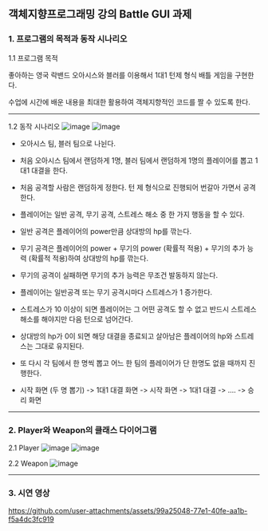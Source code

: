 ## 객체지향프로그래밍 강의 Battle GUI 과제
### 1. 프로그램의 목적과 동작 시나리오
1.1 프로그램 목적
      
  좋아하는 영국 락밴드 오아시스와 블러를 이용해서 1대1 턴제 형식 배틀 게임을 구현한다.
    
  수업에 시간에 배운 내용을 최대한 활용하여 객체지향적인 코드를 짤 수 있도록 한다. 

---

1.2 동작 시나리오
   ![image](https://github.com/user-attachments/assets/0205001d-d67e-4879-b81e-21c2c9cbd4f7)
   ![image](https://github.com/user-attachments/assets/7ea9b254-c52d-4e88-8e8c-1513096cba83)

  - 오아시스 팀, 블러 팀으로 나뉜다.
    
  - 처음 오아시스 팀에서 랜덤하게 1명, 블러 팀에서 랜덤하게 1명의 플레이어를 뽑고 1대1 대결을 한다. 
    
  - 처음 공격할 사람은 랜덤하게 정한다. 턴 제 형식으로 진행되어 번갈아 가면서 공격한다. 
    
  - 플레이어는 일반 공격, 무기 공격, 스트레스 해소 중 한 가지 행동을 할 수 있다. 
    
  - 일반 공격은 플레이어의 power만큼 상대방의 hp를 깎는다. 
    
  - 무기 공격은 플레이어의 power + 무기의 power (확률적 적용) + 무기의 추가 능력 (확률적 적용)하여 상대방의 hp를 깎는다. 
    
  - 무기의 공격이 실패하면 무기의 추가 능력은 무조건 발동하지 않는다.
  
  - 플레이어는 일반공격 또는 무기 공격시마다 스트레스가 1 증가한다. 
    
  - 스트레스가 10 이상이 되면 플레이어는 그 어떤 공격도 할 수 없고 반드시 스트레스 해소를 해야지만 다음 턴으로 넘어간다. 
    
  - 상대방의 hp가 0이 되면 해당 대결을 종료되고 살아남은 플레이어의 hp와 스트레스는 그대로 유지된다. 
    
  - 또 다시 각 팀에서 한 명씩 뽑고 어느 한 팀의 플레이어가 단 한명도 없을 때까지 진행한다. 
    
  - 시작 화면 (두 명 뽑기) -> 1대1 대결 화면 -> 시작 화면 -> 1대1 대결 -> .... -> 승리 화면

---
### 2. Player와 Weapon의 클래스 다이어그램
   2.1 Player
![image](https://github.com/user-attachments/assets/e4b7e499-a1ad-4438-b07b-00d641246e6e)
![image](https://github.com/user-attachments/assets/55090a77-9e0f-41e1-95cb-7a0a4d01b0d1)

   2.2 Weapon
![image](https://github.com/user-attachments/assets/e0f2394e-b515-431d-8446-6c7f09201fda)

---

### 3. 시연 영상

https://github.com/user-attachments/assets/99a25048-77e1-40fe-aa1b-f5a4dc3fc919




